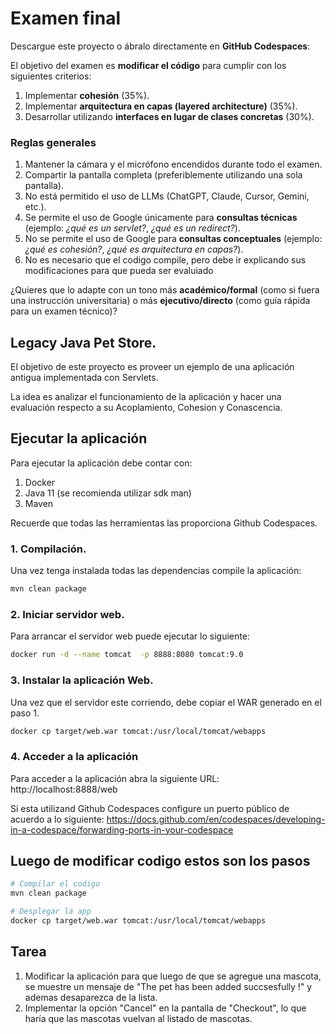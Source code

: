 # Examen final



Descargue este proyecto o ábralo directamente en **GitHub Codespaces**:

El objetivo del examen es **modificar el código** para cumplir con los siguientes criterios:

1. Implementar **cohesión** (35%).
2. Implementar **arquitectura en capas (layered architecture)** (35%).
3. Desarrollar utilizando **interfaces en lugar de clases concretas** (30%).

### Reglas generales

1. Mantener la cámara y el micrófono encendidos durante todo el examen.
2. Compartir la pantalla completa (preferiblemente utilizando una sola pantalla).
3. No está permitido el uso de LLMs (ChatGPT, Claude, Cursor, Gemini, etc.).
4. Se permite el uso de Google únicamente para **consultas técnicas** (ejemplo: *¿qué es un servlet?*, *¿qué es un redirect?*).
5. No se permite el uso de Google para **consultas conceptuales** (ejemplo: *¿qué es cohesión?*, *¿qué es arquitectura en capas?*).
6. No es necesario que el codigo compile, pero debe ir explicando sus modificaciones para que pueda ser evaluiado

¿Quieres que lo adapte con un tono más **académico/formal** (como si fuera una instrucción universitaria) o más **ejecutivo/directo** (como guía rápida para un examen técnico)?


## Legacy Java Pet Store.

El objetivo de este proyecto es proveer un ejemplo de una aplicación antigua implementada con Servlets.

La idea es analizar el funcionamiento de la aplicación y hacer una evaluación respecto a su Acoplamiento, Cohesion y Conascencia.

## Ejecutar la aplicación

Para ejecutar la aplicación debe contar con:

1. Docker
2. Java 11 (se recomienda utilizar sdk man)
3. Maven

Recuerde que todas las herramientas las proporciona Github Codespaces.

### 1. Compilación.

Una vez tenga instalada todas las dependencias compile la aplicación:

```sh
mvn clean package
```

### 2. Iniciar servidor web.

Para arrancar el servidor web puede ejecutar lo siguiente:

```sh
docker run -d --name tomcat  -p 8888:8080 tomcat:9.0
```

### 3. Instalar la aplicación Web.

Una vez que el servidor este corriendo, debe copiar el WAR generado en el paso 1.

```sh
docker cp target/web.war tomcat:/usr/local/tomcat/webapps
```

### 4. Acceder a la aplicación

Para acceder a la aplicación abra la siguiente URL: http://localhost:8888/web

Si esta utilizand Github Codespaces configure un puerto público de acuerdo a lo siguiente:  https://docs.github.com/en/codespaces/developing-in-a-codespace/forwarding-ports-in-your-codespace

## Luego de modificar codigo estos son los pasos

```sh
# Compilar el codigo
mvn clean package

# Desplegar la app
docker cp target/web.war tomcat:/usr/local/tomcat/webapps
```

## Tarea

1. Modificar la aplicación para que luego de que se agregue una mascota, se muestre un mensaje de "The pet has been added succsesfully !" y ademas desaparezca de la lista.
2. Implementar la opción "Cancel" en la pantalla de "Checkout", lo que haría que las mascotas vuelvan al listado de mascotas.
